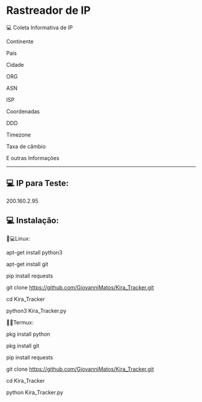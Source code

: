 # Rastreador de IP
💻 Coleta Informativa de IP

Continente

País

Cidade

ORG

ASN

ISP

Coordenadas

DDD

Timezone

Taxa de câmbio 

E outras Informações

-------------------------

💻 IP para Teste:
-----
200.160.2.95


💻 Instalação:
-----
🐧💻Linux:

apt-get install python3

apt-get install git

pip install requests

git clone https://github.com/GiovanniMatos/Kira_Tracker.git

cd Kira_Tracker

python3 Kira_Tracker.py


🐧📱Termux:

pkg install python

pkg install git

pip install requests

git clone https://github.com/GiovanniMatos/Kira_Tracker.git

cd Kira_Tracker

python Kira_Tracker.py
